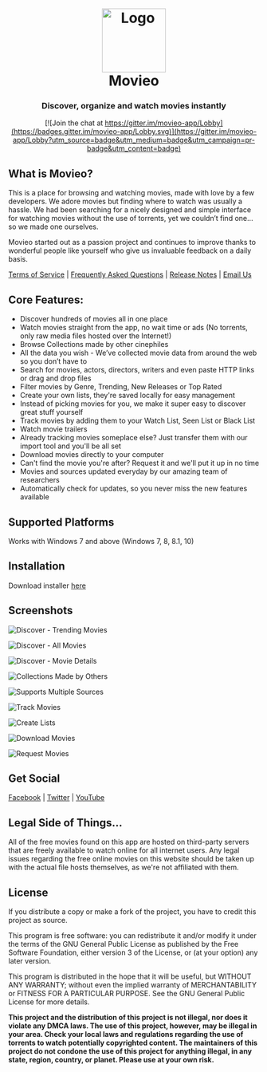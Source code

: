 <h1 align="center">
  <img src="https://dl.dropbox.com/s/54avkywzmv91elc/movieo-logo.png?dl=0" height="128" width="128" alt="Logo" />
  <br />
  Movieo
</h1>

<h3 align="center">Discover, organize and watch movies instantly</h3>

<div align="center">

[![Join the chat at https://gitter.im/movieo-app/Lobby](https://badges.gitter.im/movieo-app/Lobby.svg)](https://gitter.im/movieo-app/Lobby?utm_source=badge&utm_medium=badge&utm_campaign=pr-badge&utm_content=badge)
</div>

## What is Movieo?

This is a place for browsing and watching movies, made with love by a few developers. We adore movies but finding where to watch was usually a hassle. We had been searching for a nicely designed and simple interface for watching movies without the use of torrents, yet we couldn’t find one… so we made one ourselves.

Movieo started out as a passion project and continues to improve thanks to wonderful people like yourself who give us invaluable feedback on a daily basis.

[Terms of Service](http://movieo.info/more/tos.html)  |  [Frequently Asked Questions](http://movieo.info/more/faq.html)  |  [Release Notes](http://movieo.info/more/release-notes.html)  |  [Email Us](mailto:hi@movieo.info)

## Core Features:
- Discover hundreds of movies all in one place
- Watch movies straight from the app, no wait time or ads (No torrents, only raw media files hosted over the Internet!)
- Browse Collections made by other cinephiles
- All the data you wish - We’ve collected movie data from around the web so you don’t have to
- Search for movies, actors, directors, writers and even paste HTTP links or drag and drop files
- Filter movies by Genre, Trending, New Releases or Top Rated
- Create your own lists, they're saved locally for easy management
- Instead of picking movies for you, we make it super easy to discover great stuff yourself
- Track movies by adding them to your Watch List, Seen List or Black List
- Watch movie trailers
- Already tracking movies someplace else? Just transfer them with our import tool and you'll be all set
- Download movies directly to your computer
- Can't find the movie you're after? Request it and we'll put it up in no time
- Movies and sources updated everyday by our amazing team of researchers
- Automatically check for updates, so you never miss the new features available

## Supported Platforms
Works with Windows 7 and above (Windows 7, 8, 8.1, 10)

## Installation
Download installer [here](http://movieo.info/movieo-setup.zip)

## Screenshots
![Discover - Trending Movies](https://dl.dropbox.com/s/qlh8dxtsxfqqsnx/Movieo%20-%20Trending.png?dl=0)

![Discover - All Movies](https://dl.dropbox.com/s/apdtl7wjosp4rs5/Movieo%20-%20All%20Movies.png?dl=0)

![Discover - Movie Details](https://dl.dropbox.com/s/xc2ypskjvdhi1ss/Movieo%20-%20Movie%20Details.png?dl=0)

![Collections Made by Others](https://dl.dropbox.com/s/fds9bdolw07pgxd/Movieo%20-%20Collections.png?dl=0)

![Supports Multiple Sources](https://dl.dropbox.com/s/cn55x5ye8yosgdl/Movieo%20-%20Available%20Streams.png?dl=0)

![Track Movies](https://dl.dropbox.com/s/bh938xhudvrls5w/Movieo%20-%20Library.png?dl=0)

![Create Lists](https://dl.dropbox.com/s/k25xeu27nhndmmn/Movieo%20-%20Create%20List.png?dl=0)

![Download Movies](https://dl.dropbox.com/s/quxf5phgjoko4b1/Movieo%20-%20Download%20Movies.png?dl=0)

![Request Movies](https://dl.dropbox.com/s/v4fcg12fiil0dah/Movieo%20-%20Request%20Movie.png?dl=0)

## Get Social
[Facebook](https://facebook.com/itsmovieo) | [Twitter](https://twitter.com/itsmovieo) | [YouTube](https://www.youtube.com/bettercodes)

## Legal Side of Things...
All of the free movies found on this app are hosted on third-party servers that are freely available to watch online for all internet users. Any legal issues regarding the free online movies on this website should be taken up with the actual file hosts themselves, as we're not affiliated with them.

## License
If you distribute a copy or make a fork of the project, you have to credit this project as source.

This program is free software: you can redistribute it and/or modify it under the terms of the GNU General Public License as published by the Free Software Foundation, either version 3 of the License, or (at your option) any later version.

This program is distributed in the hope that it will be useful, but WITHOUT ANY WARRANTY; without even the implied warranty of MERCHANTABILITY or FITNESS FOR A PARTICULAR PURPOSE. See the GNU General Public License for more details.

**This project and the distribution of this project is not illegal, nor does it violate any DMCA laws. The use of this project, however, may be illegal in your area. Check your local laws and regulations regarding the use of torrents to watch potentially copyrighted content. The maintainers of this project do not condone the use of this project for anything illegal, in any state, region, country, or planet. Please use at your own risk.**
